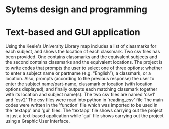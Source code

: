 # Sytems design and programming
# Text-based and GUI application 
Using the Keele's University Library map includes a list of classmarks for each subject, and shows the location of each classmark. Two csv files has been provided. One contains classmarks and the equivalent subjects and the second contains classmarks and the equivalent locations.
The project is to write codes that prompts the user to select one of three options: whether to enter a subject name or partname (e.g. “English”), a classmark, or a location. Also, prompts (according to the previous response) the user to enter the subject name/part-name, classmark or location (with location options displayed); and finally outputs each matching classmark together with its location and subject name(s).
The two csv files are named 'csv1' and 'csv2'
The csv files were read into python in 'reading_csv' file
The main codes were written in the 'function' file which was imported to be used in the 'textapp' and 'gui' files. The 'textapp' file shows carrying out the project in just a text-based application while 'gui' file shows carrying out the project using a Graphic User Interface.
